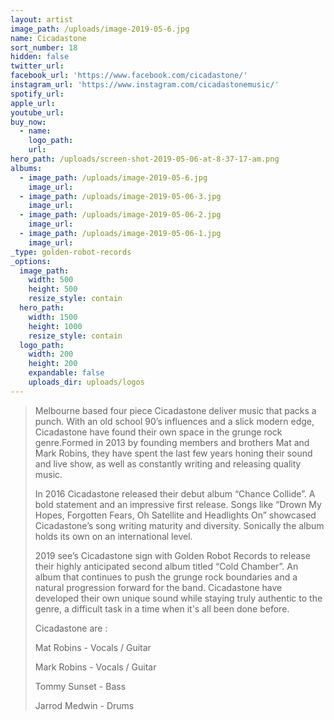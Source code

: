 ```yaml
---
layout: artist
image_path: /uploads/image-2019-05-6.jpg
name: Cicadastone
sort_number: 18
hidden: false
twitter_url:
facebook_url: 'https://www.facebook.com/cicadastone/'
instagram_url: 'https://www.instagram.com/cicadastonemusic/'
spotify_url:
apple_url:
youtube_url:
buy_now:
  - name:
    logo_path:
    url:
hero_path: /uploads/screen-shot-2019-05-06-at-8-37-17-am.png
albums:
  - image_path: /uploads/image-2019-05-6.jpg
    image_url:
  - image_path: /uploads/image-2019-05-06-3.jpg
    image_url:
  - image_path: /uploads/image-2019-05-06-2.jpg
    image_url:
  - image_path: /uploads/image-2019-05-06-1.jpg
    image_url:
_type: golden-robot-records
_options:
  image_path:
    width: 500
    height: 500
    resize_style: contain
  hero_path:
    width: 1500
    height: 1000
    resize_style: contain
  logo_path:
    width: 200
    height: 200
    expandable: false
    uploads_dir: uploads/logos
---
```


> Melbourne based four piece Cicadastone deliver music that packs a punch. With an old school 90’s influences and a slick modern edge, Cicadastone have found their own space in the grunge rock genre.Formed in 2013 by founding members and brothers Mat and Mark Robins, they have spent the last few years honing their sound and live show, as well as constantly writing and releasing quality music.&nbsp;
>
>
> In 2016 Cicadastone released their debut album “Chance Collide”. A bold statement and an impressive first release. Songs like “Drown My Hopes, Forgotten Fears, Oh Satellite and Headlights On” showcased Cicadastone’s song writing maturity and diversity. Sonically the album holds its own on an international level.&nbsp;
>
>
> 2019 see’s Cicadastone sign with Golden Robot Records to release their highly anticipated second album titled “Cold Chamber”. An album that continues to push the grunge rock boundaries and a natural progression forward for the band. Cicadastone have developed their own unique sound while staying truly authentic to the genre, a difficult task in a time when it's all been done before.&nbsp;
>
>
> Cicadastone are :
>
>
> Mat Robins - Vocals / Guitar&nbsp;
>
>
> Mark Robins - Vocals / Guitar&nbsp;
>
>
> Tommy Sunset - Bass
>
>
> Jarrod Medwin - Drums